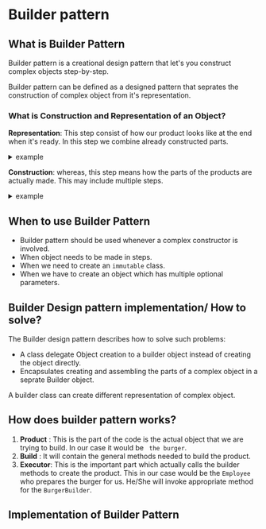 # Builder pattern

## What is Builder Pattern

Builder pattern is a creational design pattern that let's you construct
complex objects step-by-step.

Builder pattern can be defined as a designed pattern that seprates the construction of complex object
from it's representation.

### What is Construction and Representation of an Object?

**Representation**: This step consist of how our product looks like at the end when it's ready. In this step we
combine already
constructed parts.
  <details>
  <summary>example</summary>
     * For instance first there is a bread,then patty on top,followed by some veggies on top, then some sauces in the end ,finished with final 
  layer of bread.
   </details>

**Construction**: whereas, this step means how the parts of the products are actually made. This
may include multiple steps.
   <details>
<summary>example</summary>
* For example baking a bread ,making a burger patty, making different sauces, cutting of 
vegetables and others.
</details>

## When to use Builder Pattern

* Builder pattern should be used whenever a complex constructor is involved.
* When object needs to be made in steps.
* When we need to create an ```immutable``` class.
* When we have to create an object which has multiple optional parameters.

## Builder Design pattern implementation/ How to solve?

The Builder design pattern describes how to solve such problems:

* A class delegate Object creation to a builder object instead of creating the object directly.
* Encapsulates creating and assembling the parts of a complex object in a seprate Builder object.

A builder class can create different representation of complex object.

## How does builder pattern works?

1. **Product** : This is the part of the code is the actual object that we are trying to build. In our case it would
   be ``` the burger```.
2. **Build** : It will contain the general methods needed to build the product.
3. **Executor**: This is the important part which actually calls the builder methods to create the product. This in our
   case would be the ```Employee``` who prepares the burger for us. He/She will invoke appropriate method for
   the ```BurgerBuilder```.

## Implementation of Builder Pattern